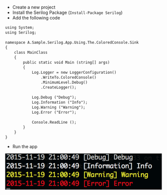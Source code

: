 - Create a new project
- Install the Serilog Package (`Install-Package Serilog`)
- Add the following code

```
using System;
using Serilog;

namespace A.Sample.Serilog.App.Using.The.ColoredConsole.Sink
{
	class MainClass
	{
		public static void Main (string[] args)
		{
			Log.Logger = new LoggerConfiguration()
				.WriteTo.ColoredConsole()
				.MinimumLevel.Debug()
				.CreateLogger();

			Log.Debug ("Debug");
			Log.Information ("Info");
			Log.Warning ("Warning");
			Log.Error ("Error");

			Console.ReadLine ();
		}
	}
}
```
- Run the app

![](https://raw.githubusercontent.com/merbla/images/master/serilog/SerilogColoredConsoleExample.png)